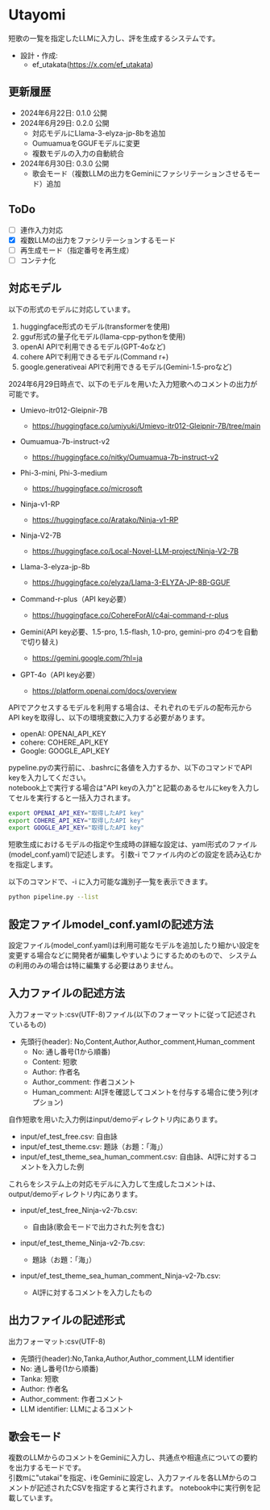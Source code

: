 # Utayomi
短歌の一覧を指定したLLMに入力し、評を生成するシステムです。  
* 設計・作成:
    * ef_utakata(https://x.com/ef_utakata)

## 更新履歴
* 2024年6月22日: 0.1.0 公開
* 2024年6月29日: 0.2.0 公開
    * 対応モデルにLlama-3-elyza-jp-8bを追加
    * OumuamuaをGGUFモデルに変更
    * 複数モデルの入力の自動統合
* 2024年6月30日: 0.3.0 公開
    * 歌会モード（複数LLMの出力をGeminiにファシリテーションさせるモード）追加

## ToDo
- [ ] 連作入力対応
- [x] 複数LLMの出力をファシリテーションするモード
- [ ] 再生成モード（指定番号を再生成）
- [ ] コンテナ化

## 対応モデル
以下の形式のモデルに対応しています。
1. huggingface形式のモデル(transformerを使用)
2. gguf形式の量子化モデル(llama-cpp-pythonを使用)
3. openAI APIで利用できるモデル(GPT-4oなど)
4. cohere APIで利用できるモデル(Command r+)
5. google.generativeai APIで利用できるモデル(Gemini-1.5-proなど)

2024年6月29日時点で、以下のモデルを用いた入力短歌へのコメントの出力が可能です。

* Umievo-itr012-Gleipnir-7B
    * https://huggingface.co/umiyuki/Umievo-itr012-Gleipnir-7B/tree/main

* Oumuamua-7b-instruct-v2
    * https://huggingface.co/nitky/Oumuamua-7b-instruct-v2

* Phi-3-mini, Phi-3-medium
    * https://huggingface.co/microsoft

* Ninja-v1-RP  
    * https://huggingface.co/Aratako/Ninja-v1-RP

* Ninja-V2-7B  
    * https://huggingface.co/Local-Novel-LLM-project/Ninja-V2-7B

* Llama-3-elyza-jp-8b
    * https://huggingface.co/elyza/Llama-3-ELYZA-JP-8B-GGUF

* Command-r-plus（API key必要）  
    * https://huggingface.co/CohereForAI/c4ai-command-r-plus

* Gemini(API key必要、1.5-pro, 1.5-flash, 1.0-pro, gemini-pro の4つを自動で切り替え)  
    * https://gemini.google.com/?hl=ja

* GPT-4o（API key必要）  
    * https://platform.openai.com/docs/overview

APIでアクセスするモデルを利用する場合は、それぞれのモデルの配布元からAPI keyを取得し、以下の環境変数に入力する必要があります。
* openAI: OPENAI_API_KEY
* cohere: COHERE_API_KEY
* Google: GOOGLE_API_KEY

pypeline.pyの実行前に、.bashrcに各値を入力するか、以下のコマンドでAPI keyを入力してください。  
notebook上で実行する場合は"API keyの入力"と記載のあるセルにkeyを入力してセルを実行すると一括入力されます。

```bash
export OPENAI_API_KEY="取得したAPI key"
export COHERE_API_KEY="取得したAPI key"
export GOOGLE_API_KEY="取得したAPI key"
```

短歌生成におけるモデルの指定や生成時の詳細な設定は、yaml形式のファイル(model_conf.yaml)で記述します。
引数-i でファイル内のどの設定を読み込むかを指定します。

以下のコマンドで、-i に入力可能な識別子一覧を表示できます。

```bash
python pipeline.py --list 
```

## 設定ファイルmodel_conf.yamlの記述方法
設定ファイル(model_conf.yaml)は利用可能なモデルを追加したり細かい設定を変更する場合などに開発者が編集しやすいようにするためのもので、
システムの利用のみの場合は特に編集する必要はありません。

## 入力ファイルの記述方法
入力フォーマット:csv(UTF-8)ファイル(以下のフォーマットに従って記述されているもの)
* 先頭行(header): No,Content,Author,Author_comment,Human_comment
    * No: 通し番号(1から順番)
    * Content: 短歌
    * Author: 作者名
    * Author_comment: 作者コメント
    * Human_comment: AI評を確認してコメントを付与する場合に使う列(オプション)

自作短歌を用いた入力例はinput/demoディレクトリ内にあります。

* input/ef_test_free.csv: 自由詠
* input/ef_test_theme.csv: 題詠（お題：「海」）
* input/ef_test_theme_sea_human_comment.csv: 自由詠、AI評に対するコメントを入力した例

これらをシステム上の対応モデルに入力して生成したコメントは、output/demoディレクトリ内にあります。

* input/ef_test_free_Ninja-v2-7b.csv:
    * 自由詠(歌会モードで出力された列を含む)

* input/ef_test_theme_Ninja-v2-7b.csv:
    * 題詠（お題：「海」）

* input/ef_test_theme_sea_human_comment_Ninja-v2-7b.csv:
    * AI評に対するコメントを入力したもの

## 出力ファイルの記述形式
出力フォーマット:csv(UTF-8)
* 先頭行(header):No,Tanka,Author,Author_comment,LLM identifier
* No: 通し番号(1から順番)
* Tanka: 短歌
* Author: 作者名
* Author_comment: 作者コメント
* LLM identifier: LLMによるコメント

## 歌会モード
複数のLLMからのコメントをGeminiに入力し、共通点や相違点についての要約を出力するモードです。  
引数mに"utakai"を指定、iをGeminiに設定し、入力ファイルを各LLMからのコメントが記述されたCSVを指定すると実行されます。
notebook中に実行例を記載しています。  

